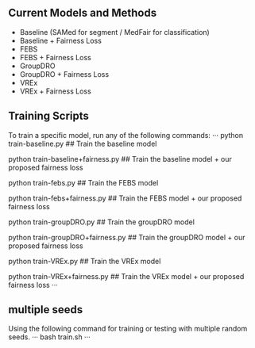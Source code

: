 ## Current Models and Methods
- Baseline (SAMed for segment / MedFair for classification)
- Baseline + Fairness Loss
- FEBS
- FEBS + Fairness Loss
- GroupDRO
- GroupDRO + Fairness Loss
- VREx
- VREx + Fairness Loss

## Training Scripts
To train a specific model, run any of the following commands:
···
python train-baseline.py                ## Train the baseline model

python train-baseline+fairness.py       ## Train the baseline model + our proposed fairness loss

python train-febs.py                    ## Train the FEBS model

python train-febs+fairness.py           ## Train the FEBS model + our proposed fairness loss

python train-groupDRO.py                ## Train the groupDRO model

python train-groupDRO+fairness.py       ## Train the groupDRO model + our proposed fairness loss

python train-VREx.py                    ## Train the VREx model

python train-VREx+fairness.py           ## Train the VREx model + our proposed fairness loss
···

## multiple seeds

Using the following command for training or testing with multiple random seeds. 
···
bash train.sh
···
